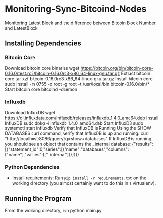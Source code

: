 # Monitoring-Sync-Bitcoind-Nodes
Monitoring Latest Block and the difference between Bitcoin Block Number and LatestBlock

## Installing Dependencies

### Bitcoin Core

Download bitcoin core binaries
wget https://bitcoin.org/bin/bitcoin-core-0.16.0/test.rc3/bitcoin-0.16.0rc3-x86_64-linux-gnu.tar.gz
Extract bitcoin core
tar xzf bitcoin-0.16.0rc3-x86_64-linux-gnu.tar.gz
Install bitcoin core
sudo install -m 0755 -o root -g root -t /usr/local/bin bitcoin-0.16.0/bin/*
Start bitcoin core
bitcoind -daemon

### Influxdb

Download InfluxDB
wget https://dl.influxdata.com/influxdb/releases/influxdb_1.4.0_amd64.deb
Install InfluxDB
sudo dpkg -i influxdb_1.4.0_amd64.deb
Start InfluxDB
sudo systemctl start influxdb
Verify that InfluxDB is Running
Using the SHOW DATABASES curl command, verify that InfluxDB is up and running:
curl "http://localhost:8086/query?q=show+databases"
If InfluxDB is running, you should see an object that contains the _internal database:
{"results":[{"statement_id":0,"series":[{"name":"databases","columns":["name"],"values":[["_internal"]]}]}]}


### Python Dependencies

- Install requirements: Run `pip install -r requirements.txt` on the working directory (you almost certainly want to do this in a virtualenv).

## Running the Program

From the working directory, run python main.py
